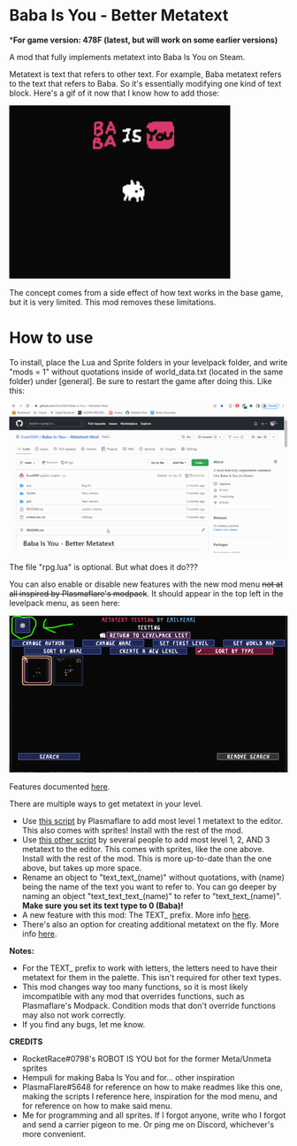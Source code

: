 # Baba Is You - Better Metatext
***For game version: 478F (latest, but will work on some earlier versions)**

A mod that fully implements metatext into Baba Is You on Steam.

Metatext is text that refers to other text. For example, Baba metatext refers to the text that refers to Baba. So it's essentially modifying one kind of text block. Here's a gif of it now that I know how to add those:

<img src="gifs/metatext.gif" alt="gif is not render :(" width="400"/>

The concept comes from a side effect of how text works in the base game, but it is very limited. This mod removes these limitations.

# How to use
To install, place the Lua and Sprite folders in your levelpack folder, and write "mods = 1" without quotations inside of world_data.txt (located in the same folder) under [general]. Be sure to restart the game after doing this. Like this:

<img src="gifs/howtoinstall.gif" alt="gif is not render :(" width="800"/>

The file "rpg.lua" is optional. But what does it do???

You can also enable or disable new features with the new mod menu ~~not at all inspired by Plasmaflare's modpack~~. It should appear in the top left in the levelpack menu, as seen here:

<img src="gifs/menu.png" alt="png is not render :(" width="800"/>

Features documented [here](exfeatures.md).

There are multiple ways to get metatext in your level.
- Use [this script](https://cdn.discordapp.com/attachments/560913551586492475/854541928611971086/metatext.zip) by Plasmaflare to add most level 1 metatext to the editor. This also comes with sprites! Install with the rest of the mod.
- Use [this other script](https://cdn.discordapp.com/attachments/560913551586492475/1165756717276086363/add_metatext.zip) by several people to add most level 1, 2, AND 3 metatext to the editor. This comes with sprites, like the one above. Install with the rest of the mod. This is more up-to-date than the one above, but takes up more space.
- Rename an object to "text_text_(name)" without quotations, with (name) being the name of the text you want to refer to. You can go deeper by naming an object "text_text_text_(name)" to refer to "text_text_(name)". **Make sure you set its text type to 0 (Baba)!**
- A new feature with this mod: The TEXT_ prefix. More info [here](exfeatures.md).
- There's also an option for creating additional metatext on the fly. More info [here](exfeatures.md).

**Notes:**
- For the TEXT_ prefix to work with letters, the letters need to have their metatext for them in the palette. This isn't required for other text types.
- This mod changes way too many functions, so it is most likely imcompatible with any mod that overrides functions, such as Plasmaflare's Modpack. Condition mods that don't override functions may also not work correctly.
- If you find any bugs, let me know.

**CREDITS**
- RocketRace#0798's ROBOT IS YOU bot for the former Meta/Unmeta sprites
- Hempuli for making Baba Is You and for... other inspiration
- PlasmaFlare#5648 for reference on how to make readmes like this one, making the
scripts I reference here, inspiration for the mod menu, and for reference on how to make said menu.
- Me for programming and all sprites.
If I forgot anyone, write who I forgot and send a carrier pigeon to me. Or ping me on Discord, whichever's more convenient.
